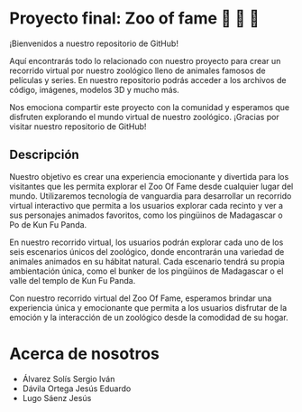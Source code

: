 # Proyecto final: Zoo of fame :lion: :penguin: :butterfly:
¡Bienvenidos a nuestro repositorio de GitHub!

Aquí encontrarás todo lo relacionado con nuestro proyecto para crear un recorrido virtual por nuestro zoológico lleno de animales famosos de películas y series. En nuestro repositorio podrás acceder a los archivos de código, imágenes, modelos 3D y mucho más.

Nos emociona compartir este proyecto con la comunidad y esperamos que disfruten explorando el mundo virtual de nuestro zoológico. ¡Gracias por visitar nuestro repositorio de GitHub!

## Descripción
Nuestro objetivo es crear una experiencia emocionante y divertida para los visitantes que les permita explorar el Zoo Of Fame desde cualquier lugar del mundo. Utilizaremos tecnología de vanguardia para desarrollar un recorrido virtual interactivo que permita a los usuarios explorar cada recinto y ver a sus personajes animados favoritos, como los pingüinos de Madagascar o Po de Kun Fu Panda.

En nuestro recorrido virtual, los usuarios podrán explorar cada uno de los seis escenarios únicos del zoológico, donde encontrarán una variedad de animales animados en su hábitat natural. Cada escenario tendrá su propia ambientación única, como el bunker de los pingüinos de Madagascar o el valle del templo de Kun Fu Panda.

Con nuestro recorrido virtual del Zoo Of Fame, esperamos brindar una experiencia única y emocionante que permita a los usuarios disfrutar de la emoción y la interacción de un zoológico desde la comodidad de su hogar.

# Acerca de nosotros
* Álvarez Solís Sergio Iván
* Dávila Ortega Jesús Eduardo
* Lugo Sáenz Jesús
